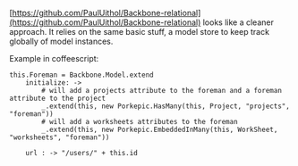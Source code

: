 [https://github.com/PaulUithol/Backbone-relational](https://github.com/PaulUithol/Backbone-relational) looks like a cleaner approach. It relies on the same basic stuff, a model store to keep track globally of model instances. 

Example in coffeescript:

	this.Foreman = Backbone.Model.extend
  		initialize: -> 
  			# will add a projects attribute to the foreman and a foreman attribute to the project
  			_.extend(this, new Porkepic.HasMany(this, Project, "projects", "foreman"))
  			# will add a worksheets attributes to the foreman
  			_.extend(this, new Porkepic.EmbeddedInMany(this, WorkSheet, "worksheets", "foreman"))
	
  		url : -> "/users/" + this.id